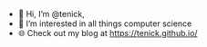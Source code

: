 - 👋 Hi, I’m @tenick, 
- 👀 I’m interested in all things computer science
- 🌐 Check out my blog at https://tenick.github.io/

<!---
tenick/tenick is a ✨ special ✨ repository because its `README.md` (this file) appears on your GitHub profile.
You can click the Preview link to take a look at your changes.
--->

